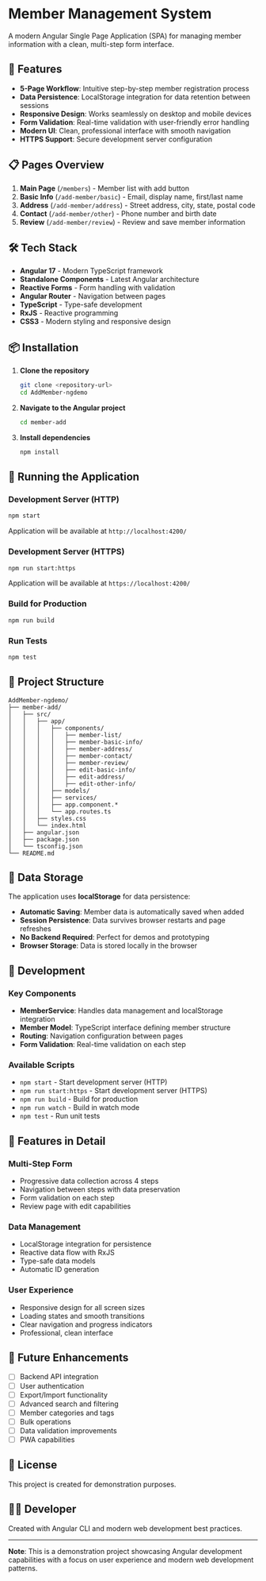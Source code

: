 # Member Management System

A modern Angular Single Page Application (SPA) for managing member information with a clean, multi-step form interface.

## 🚀 Features

- **5-Page Workflow**: Intuitive step-by-step member registration process
- **Data Persistence**: LocalStorage integration for data retention between sessions
- **Responsive Design**: Works seamlessly on desktop and mobile devices
- **Form Validation**: Real-time validation with user-friendly error handling
- **Modern UI**: Clean, professional interface with smooth navigation
- **HTTPS Support**: Secure development server configuration

## 📋 Pages Overview

1. **Main Page** (`/members`) - Member list with add button
2. **Basic Info** (`/add-member/basic`) - Email, display name, first/last name
3. **Address** (`/add-member/address`) - Street address, city, state, postal code
4. **Contact** (`/add-member/other`) - Phone number and birth date
5. **Review** (`/add-member/review`) - Review and save member information

## 🛠 Tech Stack

- **Angular 17** - Modern TypeScript framework
- **Standalone Components** - Latest Angular architecture
- **Reactive Forms** - Form handling with validation
- **Angular Router** - Navigation between pages
- **TypeScript** - Type-safe development
- **RxJS** - Reactive programming
- **CSS3** - Modern styling and responsive design

## 📦 Installation

1. **Clone the repository**
   ```bash
   git clone <repository-url>
   cd AddMember-ngdemo
   ```

2. **Navigate to the Angular project**
   ```bash
   cd member-add
   ```

3. **Install dependencies**
   ```bash
   npm install
   ```

## 🚀 Running the Application

### Development Server (HTTP)
```bash
npm start
```
Application will be available at `http://localhost:4200/`

### Development Server (HTTPS)
```bash
npm run start:https
```
Application will be available at `https://localhost:4200/`

### Build for Production
```bash
npm run build
```

### Run Tests
```bash
npm test
```

## 📁 Project Structure

```
AddMember-ngdemo/
├── member-add/
│   ├── src/
│   │   ├── app/
│   │   │   ├── components/
│   │   │   │   ├── member-list/
│   │   │   │   ├── member-basic-info/
│   │   │   │   ├── member-address/
│   │   │   │   ├── member-contact/
│   │   │   │   ├── member-review/
│   │   │   │   ├── edit-basic-info/
│   │   │   │   ├── edit-address/
│   │   │   │   ├── edit-other-info/
│   │   │   ├── models/
│   │   │   ├── services/
│   │   │   ├── app.component.*
│   │   │   └── app.routes.ts
│   │   ├── styles.css
│   │   └── index.html
│   ├── angular.json
│   ├── package.json
│   └── tsconfig.json
└── README.md
```

## 💾 Data Storage

The application uses **localStorage** for data persistence:

- **Automatic Saving**: Member data is automatically saved when added
- **Session Persistence**: Data survives browser restarts and page refreshes
- **No Backend Required**: Perfect for demos and prototyping
- **Browser Storage**: Data is stored locally in the browser

## 🔧 Development

### Key Components

- **MemberService**: Handles data management and localStorage integration
- **Member Model**: TypeScript interface defining member structure
- **Routing**: Navigation configuration between pages
- **Form Validation**: Real-time validation on each step

### Available Scripts

- `npm start` - Start development server (HTTP)
- `npm run start:https` - Start development server (HTTPS)
- `npm run build` - Build for production
- `npm run watch` - Build in watch mode
- `npm test` - Run unit tests

## 🌟 Features in Detail

### Multi-Step Form
- Progressive data collection across 4 steps
- Navigation between steps with data preservation
- Form validation on each step
- Review page with edit capabilities

### Data Management
- LocalStorage integration for persistence
- Reactive data flow with RxJS
- Type-safe data models
- Automatic ID generation

### User Experience
- Responsive design for all screen sizes
- Loading states and smooth transitions
- Clear navigation and progress indicators
- Professional, clean interface

## 🚧 Future Enhancements

- [ ] Backend API integration
- [ ] User authentication
- [ ] Export/Import functionality
- [ ] Advanced search and filtering
- [ ] Member categories and tags
- [ ] Bulk operations
- [ ] Data validation improvements
- [ ] PWA capabilities

## 📄 License

This project is created for demonstration purposes.

## 👨‍💻 Developer

Created with Angular CLI and modern web development best practices.

---

**Note**: This is a demonstration project showcasing Angular development capabilities with a focus on user experience and modern web development patterns.
